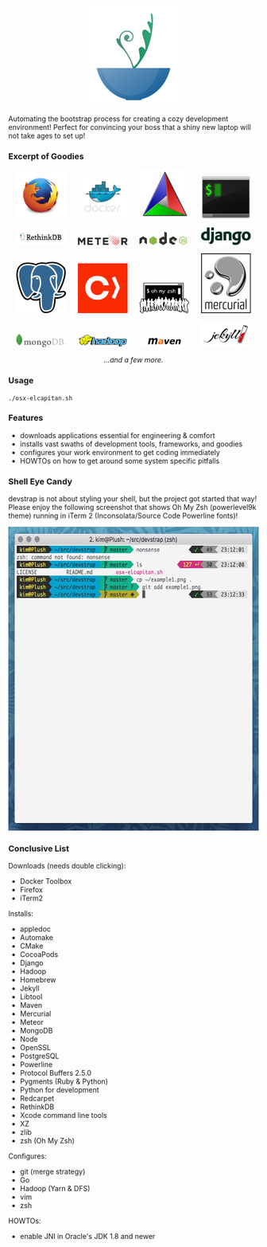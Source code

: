 <p style="text-align: center">
<img src="https://raw.githubusercontent.com/indiedotkim/devstrap/master/logos/devstrap.png" width="200" hspace="25" />
</p>

Automating the bootstrap process for creating a cozy development environment! Perfect for convincing your boss that a shiny new laptop will not take ages to set up!

### Excerpt of Goodies

<p style="text-align: center">
<img src="https://raw.githubusercontent.com/indiedotkim/devstrap/master/logos/firefox_logo-only_RGB.png" width="100" hspace="10" />
<img src="https://raw.githubusercontent.com/indiedotkim/devstrap/master/logos/large_v-dark-trans.png" width="100" hspace="10" />
<img src="https://raw.githubusercontent.com/indiedotkim/devstrap/master/logos/Cmake.png" width="100" hspace="10" />
<img src="https://raw.githubusercontent.com/indiedotkim/devstrap/master/logos/iterm2.png" width="100" hspace="10" />
</p>

<p style="text-align: center">
<img src="https://raw.githubusercontent.com/indiedotkim/devstrap/master/logos/RethinkDB-logo-thinker.png" width="100" hspace="10" />
<img src="https://raw.githubusercontent.com/indiedotkim/devstrap/master/logos/Meteor-logo.png" width="100" hspace="10" />
<img src="https://raw.githubusercontent.com/indiedotkim/devstrap/master/logos/nodejs-light.png" width="100" hspace="10" />
<img src="https://raw.githubusercontent.com/indiedotkim/devstrap/master/logos/django-logo-positive.png" width="100" hspace="10" />
</p>

<p style="text-align: center">
<img src="https://raw.githubusercontent.com/indiedotkim/devstrap/master/logos/PostgreSQL_logo.3colors.png" width="100" hspace="10" />
<img src="https://raw.githubusercontent.com/indiedotkim/devstrap/master/logos/twitter-icon.png" width="100" hspace="10" />
<img src="https://raw.githubusercontent.com/indiedotkim/devstrap/master/logos/OMZLogo_BnW.png" width="100" hspace="10" />
<img src="https://raw.githubusercontent.com/indiedotkim/devstrap/master/logos/logo-droplets.png" width="100" hspace="10" />
</p>

<p style="text-align: center">
<img src="https://raw.githubusercontent.com/indiedotkim/devstrap/master/logos/MongoDB-Logo-5c3a7405a85675366beb3a5ec4c032348c390b3f142f5e6dddf1d78e2df5cb5c.png" width="100" hspace="10" />
<img src="https://raw.githubusercontent.com/indiedotkim/devstrap/master/logos/Hadoop_logo.png" width="100" hspace="10" />
<img src="https://raw.githubusercontent.com/indiedotkim/devstrap/master/logos/Maven_logo.png" width="100" hspace="10" />
<img src="https://raw.githubusercontent.com/indiedotkim/devstrap/master/logos/jekyll-logo-black-red-solid.png" width="100" hspace="10" />
</p>

<p style="text-align: center">
<em>&hellip;and a few more.</em>
</p>

### Usage

    ./osx-elcapitan.sh

### Features

* downloads applications essential for engineering & comfort
* installs vast swaths of development tools, frameworks, and goodies
* configures your work environment to get coding immediately
* HOWTOs on how to get around some system specific pitfalls

### Shell Eye Candy

devstrap is not about styling your shell, but the project got started that way! Please enjoy the following screenshot that shows Oh My Zsh (powerlevel9k theme) running in iTerm 2 (Inconsolata/Source Code Powerline fonts)!

<p style="text-align: center">
<img src="https://raw.githubusercontent.com/indiedotkim/devstrap/master/example1.png" width="600" height="610" />
</p>

### Conclusive List

Downloads (needs double clicking):

* Docker Toolbox
* Firefox
* iTerm2

Installs:

* appledoc
* Automake
* CMake
* CocoaPods
* Django
* Hadoop
* Homebrew
* Jekyll
* Libtool
* Maven
* Mercurial
* Meteor
* MongoDB
* Node
* OpenSSL
* PostgreSQL
* Powerline
* Protocol Buffers 2.5.0
* Pygments (Ruby & Python)
* Python for development
* Redcarpet
* RethinkDB
* Xcode command line tools
* XZ
* zlib
* zsh (Oh My Zsh)

Configures:

* git (merge strategy)
* Go
* Hadoop (Yarn & DFS)
* vim
* zsh

HOWTOs:

* enable JNI in Oracle's JDK 1.8 and newer


